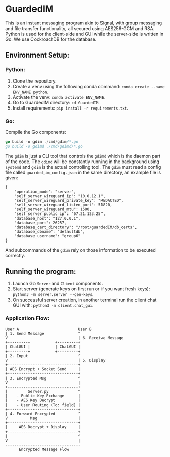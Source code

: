 # GuardedIM
This is an instant messaging program akin to Signal, with group messaging and file transfer functionality, all secured using AES256-GCM and RSA. Python is used for the client-side and GUI while the server-side is written in Go. We use CockroachDB for the database.

## Environment Setup:

### Python:
1. Clone the repository.
2. Create a venv using the following conda command: `conda create --name ENV_NAME python`.
3. Activate the venv: `conda activate ENV_NAME`.
4. Go to GuardedIM directory: `cd GuardedIM`.
5. Install requirements: `pip install -r requirements.txt`.

### Go:
Compile the Go components:

``` go
go build -o gdim ./cmd/gdim/*.go
go build -o gdimd ./cmd/gdimd/*.go
```
The `gdim` is just a CLI tool that controls the `gdimd` which is the daemon part of the code. The `gdimd` will be constantly running in the background using `systemd` and `gdim` is the actual controlling tool. The `gdim` must read a config file called `guarded_im_config.json` in the same directory, an example file is given:

```
{
	"operation_mode": "server",
	"self_server_wireguard_ip": "10.0.12.1",
	"self_server_wireguard_private_key": "REDACTED",
	"self_server_wireguard_listen_port": 51820,
	"self_server_wireguard_mtu": 1500,
	"self_server_public_ip": "67.21.123.25",
	"database_host": "127.0.0.1",
	"database_port": 26257,
	"database_cert_directory": "/root/guardedIM/db_certs",
	"database_dbname": "defaultdb",
	"database_username": "group6"
}
```

And subcommands of the `gdim` rely on those information to be executed correctly.

## Running the program:
1. Launch Go `Server` and `Client` components.
2. Start server (generate keys on first run or if you want fresh keys): `python3 -m server.server --gen-keys`.
3. On successful server creation, in another terminal run the client chat GUI with: `python3 -m client.chat_gui`.


### Application Flow:

```
User A                          User B
| 1. Send Message               ^
V                               | 6. Receive Message
+---------+           +---------+
| ChatGUI |           | ChatGUI |
+---------+           +---------+
| 2. Input                      ^ 
V                               | 5. Display
+-------------------------------+
| AES Encrypt + Socket Send     |
+-------------------------------+
| 3. Encrypted Msg              ^
V                               |
+-------------------------------+
|         Server.py             ^
|    - Public Key Exchange      |
|    - AES Key Decrypt          |
|    - User Routing (To: field) |
+-------------------------------+
| 4. Forward Encrypted          ^
V          Msg                  |
+-------------------------------+
|     AES Decrypt + Display     |
+-------------------------------+
|                               ^
V                               |
---------------------------------
      Encrypted Message Flow
```
